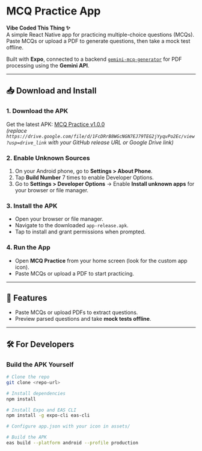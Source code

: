 # MCQ Practice App

**Vibe Coded This Thing ✨**  
A simple React Native app for practicing multiple-choice questions (MCQs).  
Paste MCQs or upload a PDF to generate questions, then take a mock test offline.  

Built with **Expo**, connected to a backend [`gemini-mcq-generator`](https://gemini-mcq-generator.onrender.com) for PDF processing using the **Gemini API**.  

---

## 📥 Download and Install

### 1. Download the APK
Get the latest APK: [MCQ Practice v1.0.0](#)  
*(replace `https://drive.google.com/file/d/1FcDRrB8WGcNGN7EJ79TEG2jYyqvPo2Ec/view?usp=drive_link` with your GitHub release URL or Google Drive link)*

### 2. Enable Unknown Sources
1. On your Android phone, go to **Settings > About Phone**.  
2. Tap **Build Number** 7 times to enable Developer Options.  
3. Go to **Settings > Developer Options** → Enable **Install unknown apps** for your browser or file manager.

### 3. Install the APK
- Open your browser or file manager.  
- Navigate to the downloaded `app-release.apk`.  
- Tap to install and grant permissions when prompted.

### 4. Run the App
- Open **MCQ Practice** from your home screen (look for the custom app icon).  
- Paste MCQs or upload a PDF to start practicing.  

---

## 🚀 Features
- Paste MCQs or upload PDFs to extract questions.  
- Preview parsed questions and take **mock tests offline**.  
 

---

## 🛠 For Developers

### Build the APK Yourself
```bash
# Clone the repo
git clone <repo-url>

# Install dependencies
npm install

# Install Expo and EAS CLI
npm install -g expo-cli eas-cli

# Configure app.json with your icon in assets/

# Build the APK
eas build --platform android --profile production
